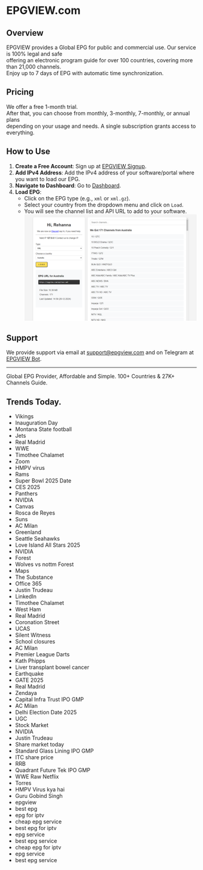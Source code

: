 # EPGVIEW.com



## Overview
EPGVIEW provides a Global EPG for public and commercial use. Our service is 100% legal and safe\
offering an electronic program guide for over 100 countries, covering more than 21,000 channels.\
Enjoy up to 7 days of EPG with automatic time synchronization.

## Pricing
We offer a free 1-month trial. \
After that, you can choose from monthly, 3-monthly, 7-monthly, or annual plans \
depending on your usage and needs. A single subscription grants access to everything.

## How to Use
1. **Create a Free Account**: Sign up at [EPGVIEW Signup](https://epgview.com/signup.php).
2. **Add IPv4 Address**: Add the IPv4 address of your software/portal where you want to load our EPG.
3. **Navigate to Dashboard**: Go to [Dashboard](https://epgview.com/dashboard.php).
4. **Load EPG**:
   - Click on the EPG type (e.g., `xml` or `xml.gz`).
   - Select your country from the dropdown menu and click on `Load`.
   - You will see the channel list and API URL to add to your software.
![EPGVIEW](img/dashboard.png)
## Support
We provide support via email at [support@epgview.com](mailto:support@epgview.com) and on Telegram at [EPGVIEW Bot](https://t.me/epgview_bot).

---

Global EPG Provider, Affordable and Simple. 100+ Countries & 27K+ Channels Guide.

## Trends Today.

- Vikings
- Inauguration Day
- Montana State football
- Jets
- Real Madrid
- WWE
- Timothee Chalamet
- Zoom
- HMPV virus
- Rams
- Super Bowl 2025 Date
- CES 2025
- Panthers
- NVIDIA
- Canvas
- Rosca de Reyes
- Suns
- AC Milan
- Greenland
- Seattle Seahawks
- Love Island All Stars 2025
- NVIDIA
- Forest
- Wolves vs nottm Forest
- Maps
- The Substance
- Office 365
- Justin Trudeau
- LinkedIn
- Timothee Chalamet
- West Ham
- Real Madrid
- Coronation Street
- UCAS
- Silent Witness
- School closures
- AC Milan
- Premier League Darts
- Kath Phipps
- Liver transplant bowel cancer
- Earthquake
- GATE 2025
- Real Madrid
- Zendaya
- Capital Infra Trust IPO GMP
- AC Milan
- Delhi Election Date 2025
- UGC
- Stock Market
- NVIDIA
- Justin Trudeau
- Share market today
- Standard Glass Lining IPO GMP
- ITC share price
- RRB
- Quadrant Future Tek IPO GMP
- WWE Raw Netflix
- Torres
- HMPV Virus kya hai
- Guru Gobind Singh
- epgview
- best epg
- epg for iptv
- cheap epg service
- best epg for iptv
- epg service
- best epg service
- cheap epg for iptv
- epg service
- best epg service
